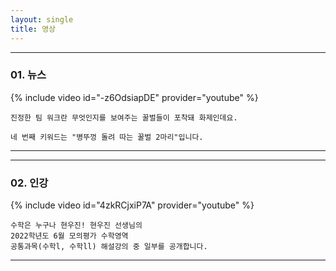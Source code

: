 ```yaml
---
layout: single
title: 영상
---
```


---
### 01. 뉴스
{% include video id="-z6OdsiapDE" provider="youtube" %}  
 
    진정한 팀 워크란 무엇인지를 보여주는 꿀벌들이 포착돼 화제인데요. 

    네 번째 키워드는 "병뚜껑 돌려 따는 꿀벌 2마리"입니다.
  
--- 

---
### 02. 인강
{% include video id="4zkRCjxiP7A" provider="youtube" %}  

    수학은 누구나 현우진! 현우진 선생님의
    2022학년도 6월 모의평가 수학영역
    공통과목(수학l, 수학ll) 해설강의 중 일부를 공개합니다.

---
